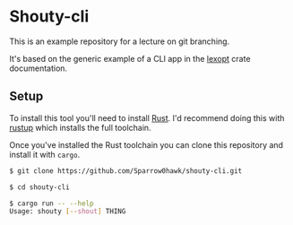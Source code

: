 # Shouty-cli

This is an example repository for a lecture on git branching.

It's based on the generic example of a CLI app in the [lexopt](https://docs.rs/lexopt/latest/lexopt/) crate documentation.

## Setup

To install this tool you'll need to install [Rust](https://www.rust-lang.org/). 
I'd recommend doing this with [rustup](https://rustup.rs/) which installs the full toolchain.

Once you've installed the Rust toolchain you can clone this repository and install it with `cargo`.

```bash
$ git clone https://github.com/Sparrow0hawk/shouty-cli.git

$ cd shouty-cli

$ cargo run -- --help
Usage: shouty [--shout] THING
```
